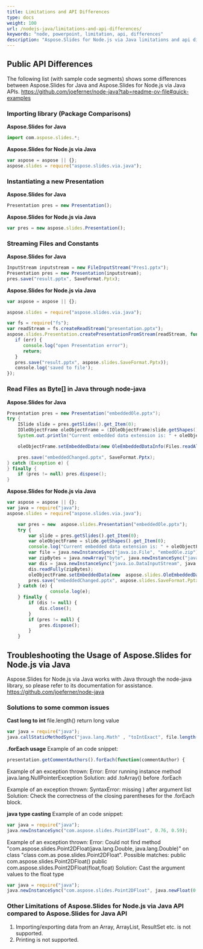 ```yaml
---
title: Limitations and API Differences
type: docs
weight: 100
url: /nodejs-java/limitations-and-api-differences/
keywords: "node, powerpoint, limitation, api, differences"
description: "Aspose.Slides for Node.js via Java limitations and api differences."
---
```


## **Public API Differences**
The following list (with sample code segments) shows some differences between Aspose.Slides for Java and Aspose.Slides for Node.js via Java APIs.
https://github.com/joeferner/node-java?tab=readme-ov-file#quick-examples
### **Importing library (Package Comparisons)**

**Aspose.Slides for Java**

```javascript
import com.aspose.slides.*;
```

**Aspose.Slides for Node.js via Java**

```javascript
var aspose = aspose || {};
aspose.slides = require("aspose.slides.via.java");

```

### **Instantiating a new Presentation**

**Aspose.Slides for Java**

```javascript
Presentation pres = new Presentation();
```

**Aspose.Slides for Node.js via Java**

```javascript
var pres = new aspose.slides.Presentation();
```

### **Streaming Files and Constants**

**Aspose.Slides for Java**

```javascript
InputStream inputstream = new FileInputStream("Pres1.pptx");
Presentation pres = new Presentation(inputstream);
pres.save("result.pptx", SaveFormat.Pptx);
```

**Aspose.Slides for Node.js via Java**

```javascript
var aspose = aspose || {};

aspose.slides = require("aspose.slides.via.java");

var fs = require("fs");
var readStream = fs.createReadStream("presentation.pptx");
aspose.slides.Presentation.createPresentationFromStream(readStream, function(err, pres) {
   if (err) {
      console.log("open Presentation error");
      return;
   }
   pres.save("result.pptx", aspose.slides.SaveFormat.Pptx));
   console.log('saved to file');
});
```
### **Read Files as Byte[] in Java through node-java**
**Aspose.Slides for Java**
```java
Presentation pres = new Presentation("embeddedOle.pptx");
try {
    ISlide slide = pres.getSlides().get_Item(0);
    IOleObjectFrame oleObjectFrame = (IOleObjectFrame)slide.getShapes().get_Item(0);
    System.out.println("Current embedded data extension is: " + oleObjectFrame.getEmbeddedData().getEmbeddedFileExtension());

    oleObjectFrame.setEmbeddedData(new OleEmbeddedDataInfo(Files.readAllBytes(Paths.get("embedOle.zip")), "zip"));

    pres.save("embeddedChanged.pptx", SaveFormat.Pptx);
} catch (Exception e) {
} finally {
    if (pres != null) pres.dispose();
}
```
**Aspose.Slides for Node.js via Java**
```javascript
var aspose = aspose || {};
var java = require("java");
aspose.slides = require("aspose.slides.via.java");

    var pres = new  aspose.slides.Presentation("embeddedOle.pptx");
    try {
        var slide = pres.getSlides().get_Item(0);
        var oleObjectFrame = slide.getShapes().get_Item(0);
        console.log("Current embedded data extension is: " + oleObjectFrame.getEmbeddedData().getEmbeddedFileExtension());
		var file = java.newInstanceSync("java.io.File", "embedOle.zip");
		var zipBytes = java.newArray("byte", java.newInstanceSync("java.util.ArrayList", java.callStaticMethodSync("java.lang.Math" , "toIntExact", file.length())).toArray());
		var dis = java.newInstanceSync("java.io.DataInputStream", java.newInstanceSync("java.io.FileInputStream", file));
		dis.readFully(zipBytes);
        oleObjectFrame.setEmbeddedData(new  aspose.slides.OleEmbeddedDataInfo(zipBytes, "zip"));
        pres.save("embeddedChanged.pptx", aspose.slides.SaveFormat.Pptx);
    } catch (e) {
				console.log(e);
    } finally {
		if (dis != null) {
            dis.close();
        }
        if (pres != null) {
            pres.dispose();
        }
    }
```
## **Troubleshooting the Usage of Aspose.Slides for Node.js via Java**
Aspose.Slides for Node.js via Java works with Java through the node-java library, so please refer to its documentation for assistance.
https://github.com/joeferner/node-java
### **Solutions to some common issues**
**Cast long to int**
file.length() return long value
```javascript
var java = require("java");
java.callStaticMethodSync("java.lang.Math" , "toIntExact", file.length())
```
**.forEach usage**
Example of an code snippet:
```javascript
presentation.getCommentAuthors().forEach(function(commentAuthor) {
```
Example of an exception thrown:
Error: Error running instance method
java.lang.NullPointerException
Solution: add .toArray() before .forEach

Example of an exception thrown:
SyntaxError: missing ) after argument list
Solution: Check the correctness of the closing parentheses for the .forEach block.

**java type casting**
Example of an code snippet:
```javascript
var java = require("java");
java.newInstanceSync("com.aspose.slides.Point2DFloat", 0.76, 0.59);
```
Example of an exception thrown:
Error: Could not find method "com.aspose.slides.Point2DFloat(java.lang.Double, java.lang.Double)" on class "class com.as
pose.slides.Point2DFloat". Possible matches:
  public com.aspose.slides.Point2DFloat()
  public com.aspose.slides.Point2DFloat(float,float)
Solution: Cast the argument values to the float type
```javascript
var java = require("java");
java.newInstanceSync("com.aspose.slides.Point2DFloat", java.newFloat(0.76), java.newFloat(0.59));
```
### **Other Limitations of Aspose.Slides for Node.js via Java API compared to Aspose.Slides for Java API**
1. Importing/exporting data from an Array, ArrayList, ResultSet etc. is not supported.
1. Printing is not supported.

